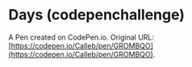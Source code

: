 # Days (codepenchallenge)

A Pen created on CodePen.io. Original URL: [https://codepen.io/Calleb/pen/GROMBQO](https://codepen.io/Calleb/pen/GROMBQO).

